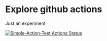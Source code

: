 # Explore github actions

Just an experiment

[![Simple-Action-Test Actions Status](https://github.com/pgrygorcintel/actions_test/workflows/Simple-Action-Test/badge.svg)](https://github.com/pgrygorcintel/actions_test/actions)
